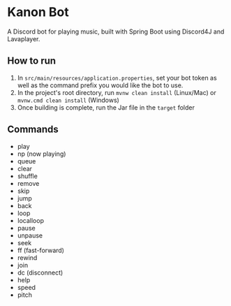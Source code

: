 
# Kanon Bot

A Discord bot for playing music, built with Spring Boot
using Discord4J and Lavaplayer.


## How to run


1. In `src/main/resources/application.properties`, set your bot token as well as the command prefix you would like the bot to use.
2. In the project's root directory, run `mvnw clean install` (Linux/Mac) or `mvnw.cmd clean install` (Windows)
3. Once building is complete, run the Jar file in the `target` folder



## Commands


- play <song>
- np (now playing)
- queue
- clear
- shuffle
- remove
- skip
- jump
- back
- loop
- localloop
- pause
- unpause
- seek
- ff (fast-forward)
- rewind
- join
- dc (disconnect)
- help
- speed
- pitch

